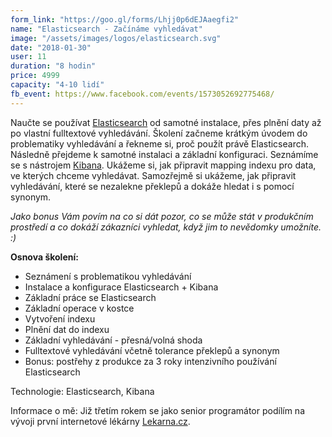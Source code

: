 ```yaml
---
form_link: "https://goo.gl/forms/Lhjj0p6dEJAaegfi2"
name: "Elasticsearch - Začínáme vyhledávat"
image: "/assets/images/logos/elasticsearch.svg"
date: "2018-01-30"
user: 11
duration: "8 hodin"
price: 4999
capacity: "4-10 lidí"
fb_event: https://www.facebook.com/events/1573052692775468/
---
```


Naučte se používat <a href="https://www.elastic.co/products/elasticsearch">Elasticsearch</a> od samotné instalace, přes plnění daty až po vlastní fulltextové vyhledávání. Školení začneme krátkým úvodem do problematiky vyhledávání a řekneme si, proč použít právě Elasticsearch. Následně přejdeme k samotné instalaci a základní konfiguraci. Seznámíme se s nástrojem <a href="https://www.elastic.co/products/kibana">Kibana</a>. Ukážeme si, jak připravit mapping indexu pro data, ve kterých chceme vyhledávat. Samozřejmě si ukážeme, jak připravit vyhledávání, které se nezalekne překlepů a dokáže hledat i s pomocí synonym.

<em>Jako bonus Vám povím na co si dát pozor, co se může stát v produkčním prostředí a co dokáží zákazníci vyhledat, když jim to nevědomky umožníte. :)</em>
    
<p><strong>Osnova školení:</strong>
<ul>
    <li>Seznámení s problematikou vyhledávání</li>
    <li>Instalace a konfigurace Elasticsearch + Kibana</li>
    <li>Základní práce se Elasticsearch</li>
    <li>Základní operace v kostce</li>
    <li>Vytvoření indexu</li>
    <li>Plnění dat do indexu</li>
    <li>Základní vyhledávání - přesná/volná shoda</li>
    <li>Fulltextové vyhledávání včetně tolerance překlepů a synonym</li>
    <li>Bonus: postřehy z produkce za 3 roky intenzivního používání Elasticsearch</li>
</ul>

<p>Technologie: Elasticsearch, Kibana</p>
<p>Informace o mě: Již třetím rokem se jako senior programátor podílím na vývoji první internetové lékárny <a href="https://www.lekarna.cz">Lekarna.cz</a>.